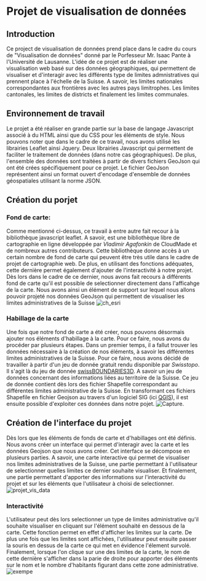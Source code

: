 # Projet de visualisation de données

## Introduction                                                                 

Ce project de visualisation de données prend place dans le cadre du cours de "Visualisation de données" donné par le Porfesseur Mr. Isaac Pante à l'Université de Lausanne.
L'idée de ce projet est de réaliser une visualisation web basé sur des données géographiques, qui permettent de visualiser et d'interagir avec les différents type de limites
admnistratives qui prennent place à l'échelle de la Suisse. A savoir, les limites nationales correspondantes aux frontières avec les autres pays limitrophes. Les limites cantonales, les limites de districts et finalement les limites communales.



## Environnement de travail

Le projet a été réaliser en grande partie sur la base de langage Javascript associé à du HTML ainsi que du CSS pour les éléments de style. Nous pouvons noter que dans le cadre de ce travail, nous avons utilisé les librairies Leaflet ainsi Jquery. Deux librairies Javascript qui permettent de faciliter le traitement de données (dans notre cas géographiques). De plus, l'ensemble des données sont traitées à partir de divers fichiers GeoJson qui ont été crées spécifiquement pour ce projet. Le fichier GeoJson représentent ainsi un format ouvert d'encodage d'ensemble de données géospatiales utilisant la norme JSON.


## Création du porjet

### Fond de carte: 

Comme mentionné ci-dessus, ce travail à entre autre fait recour à la bibliothèque javascript leaflet. A savoir, est une bibliothèque libre de cartographie en ligne développée par _Vladimir Agafonkin_ de CloudMade et de nombreux autres contributeurs. Cette bibliothèque donne accès à un certain nombre de fond de carte qui peuvent être très utile dans le cadre de projet de cartographie web. De plus, en utilisant des fonctions adéquates, cette dernière permet également d'ajouter de l'interactivité à notre projet. Dès lors dans le cadre de ce dernier, nous avons fait recours à différents fond de carte qu'il est possible de selectionner directement dans l'afficahge de la carte. Nous avons ainsi un élément de support sur lequel nous allons pouvoir projeté nos données GeoJson qui permettent de visualiser les limites administratives de la Suisse
![ch_esri](https://user-images.githubusercontent.com/81638170/148357329-06e40d3d-6615-4fc8-ad14-881efc3f9b9e.JPG)

### Habillage de la carte

Une fois que notre fond de carte a été créer, nous pouvons désormais ajouter nos éléments d'habillage à la carte. Pour ce faire, nous avons du procéder par plusieurs étapes. Dans un premier temps, il a fallut trouver les données nécessaire à la création de nos éléments, à savoir les différentes limites administratives de la Suisse. Pour ce faire, nous avons décidé de travailler à partir d'un jeu de donnée gratuit rendu disponible par _Swisstopo_. Il s'agit là du jeu de donnée [swissBOUNDARIES3D](https://www.swisstopo.admin.ch/fr/geodata/landscape/boundaries3d.html). A savoir un jeu de données concernant des informations liées au territoire de la Suisse. 
Ce jeu de donnée contient dès lors des fichier Shapefile correspondant au différentes limites administrative de la Suisse. En transformant ces fichiers Shapefile en fichier Geojson au travers d'un logiciel SIG (ici [QGIS](https://www.qgis.org/fr/site/)), il est ensuite possible d'exploiter ces données dans notre pojet.
![Capture](https://user-images.githubusercontent.com/81638170/148370274-8191f090-0941-41e3-8424-cbe41a640f4b.JPG). 




## Création de l'interface du projet 

Dès lors que les éléments de fonds de carte et d'habillages ont été définis. Nous avons créer un interface qui permet d'interagir avec la carte et les données Geojson que nous avons créer. Cet interface se décompose en plusieurs parties. A savoir, une carte interactive qui permet de visualiser nos limites administratives de la Suisse, une partie permettant à l'utilisateur de selectionner quelles limites ce dernier souhaite visualiser. Et finalement, une partie permettant d'apporter des informations sur l'interactivité du projet et sur les éléments que l'utilisateur à choisi de selectionner.
![projet_vis_data](https://user-images.githubusercontent.com/81638170/148364214-4c2a3c3d-bceb-47ba-adf3-a30cdc6fbd8f.JPG)


### Interactivité 

L'utilisateur peut dès lors selectionner un type de limites administrative qu'il souhaite visualiser en cliquant sur l'élément souhaité en dessous de la carte. Cette fonction permet en effet d'afficher les limites sur la carte. De plus une fois que les limites sont affichées, l'utilisateur peut ensuite passer la souris en dessus de la carte ce qui met en évidence l'élement survolé. Finalement, lorsque l'on clique sur une des limites de la carte, le nom de cette dernière s'afficher dans la parie de droite pour apporter des éléments sur le nom et le nombre d'habitants figurant dans cette zone administrative. 
![exempe](https://user-images.githubusercontent.com/81638170/148365150-1a70f6ec-9fb6-4a8b-981a-9e145db0e475.JPG)

